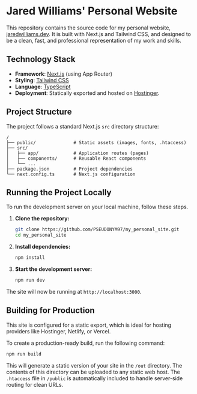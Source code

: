# Jared Williams' Personal Website

This repository contains the source code for my personal website, [jaredwilliams.dev](https://jaredwilliams.dev). It is built with Next.js and Tailwind CSS, and designed to be a clean, fast, and professional representation of my work and skills.

## Technology Stack

- **Framework**: [Next.js](https://nextjs.org/) (using App Router)
- **Styling**: [Tailwind CSS](https://tailwindcss.com/)
- **Language**: [TypeScript](https://www.typescriptlang.org/)
- **Deployment**: Statically exported and hosted on [Hostinger](https://www.hostinger.com/).

## Project Structure

The project follows a standard Next.js `src` directory structure:

```
/
├── public/              # Static assets (images, fonts, .htaccess)
├── src/
│   ├── app/             # Application routes (pages)
│   ├── components/      # Reusable React components
│   └── ...
├── package.json         # Project dependencies
└── next.config.ts       # Next.js configuration
```

## Running the Project Locally

To run the development server on your local machine, follow these steps.

1.  **Clone the repository:**
    ```bash
    git clone https://github.com/PSEUDONYM97/my_personal_site.git
    cd my_personal_site
    ```

2.  **Install dependencies:**
    ```bash
    npm install
    ```

3.  **Start the development server:**
    ```bash
    npm run dev
    ```

The site will now be running at `http://localhost:3000`.

## Building for Production

This site is configured for a static export, which is ideal for hosting providers like Hostinger, Netlify, or Vercel.

To create a production-ready build, run the following command:

```bash
npm run build
```

This will generate a static version of your site in the `/out` directory. The contents of this directory can be uploaded to any static web host. The `.htaccess` file in `/public` is automatically included to handle server-side routing for clean URLs.
